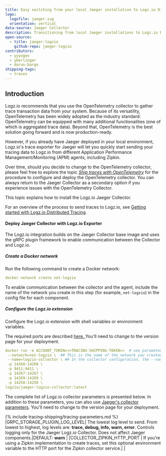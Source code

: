 ```yaml
---
title: Easy switching from your local Jaeger installation to Logz.io Distributed Tracing
logo:
  logofile: jaeger.svg
  orientation: vertical
data-source: Jaeger Collector
description: Transitioning from local Jaeger installations to Logz.io Distributed Tracing
open-source:
  - title: jaeger-logzio
    github-repo: jaeger-logzio
contributors:
  - yyyogev
  - yberlinger
  - doron-bargo
shipping-tags:
  - traces
---
```

## Introduction

Logz.io recommends that you use the OpenTelemetry collector to gather trace transaction data from your system. Because of its versatility, OpenTelemetry has been widely adopted as the industry standard: OpenTelemetry can be equipped with many additional functionalities (one of which is aggregated trace data). Beyond that, OpenTelemetry is the best solution going forward and is now production-ready.

However, if you already have Jaeger deployed in your local environment, Logz.io's trace exporter for Jaeger will let you quickly start sending your tracing data to Logz.io from different Application Performance Management/Monitoring (APM) agents, including Zipkin. 

Over time, should you decide to change to the OpenTelemetry collector, please feel free to explore the topic [_Ship traces with OpenTelemetry_](https://docs.logz.io/shipping/tracing-sources/opentelemetry) for the procedure to configure and deploy the OpenTelemetry collector. You can always return to the Jaeger Collector as a secondary option if you experience issues with the OpenTelemetry Collector. 

This topic explains how to install the Logz.io Jaeger Collector. 

For an overview of the process to send traces to Logz.io, see [Getting started with Logz.io Distributed Tracing](https://docs.logz.io/user-guide/distributed-tracing/getting-started-tracing/). 


#### Deploy Jaeger Collector with Logz.io Exporter

The Logz.io integration builds on the Jaeger Collector base image and uses the gRPC plugin framework to enable communication between the Collector and Logz.io.

<div class="tasklist">

##### Create a Docker network
Run the following command to create a Docker network: 

```yaml
docker network create net-logzio
```

To enable communication between the collector and the agent, include the name of the network you create in this step (for example, `net-logzio`) in the config file for each component. 

##### Configure the Logz.io extension
Configure the Logz.io extension with shell variables or environment variables. 

The required ports are described [here. ](https://www.jaegertracing.io/docs/latest/deployment/#collectors) 
You'll need to change to the version page for your deployment. 

```yaml
docker run -e ACCOUNT_TOKEN=<<TRACING-SHIPPING-TOKEN>>  # see parameter list below\
 --network=net-logzio \  ## This is the name of the network you created in step 1 above.
 --name=logzio-collector \ ## In the collector configuration, the --name attribute specifies the <<collector name>> used to run the collector. In this example, the <<collector-name>> is "logzio-collector". 
 -p 14268:14268 \
 -p 9411:9411 \
 -p 14267:14267 \
 -p 14269:14269 \
 -p 14250:14250 \
logzio/jaeger-logzio-collector:latest
```


The complete list of Logz.io collector parameters is presented below. 
In addition to these parameters, you can also use [Jaeger's collector parameters](https://www.jaegertracing.io/docs/latest/cli/#jaeger-collector-grpc-plugin). 
You'll need to change to the version page for your deployment. 


{% include tracing-shipping/tracing-parameters.md %}
|GRPC_STORAGE_PLUGIN_LOG_LEVEL| The lowest log level to send.  From lowest to highest, log levels are: **trace, debug, info, warn, error**.  Controls logging only for the Jaeger Logz.io Collector.  Does not affect Jaeger components.|DEFAULT: **warn** |
|COLLECTOR_ZIPKIN_HTTP_PORT | If you’re using a Zipkin implementation to create traces, set this optional environment variable to the HTTP port for the Zipkin collector service.| |